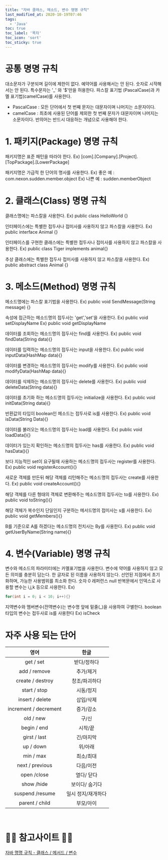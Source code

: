 ```yaml
---
title: "자바 클래스, 메소드, 변수 명명 규칙"
last_modified_at: 2020-10-19T07:46
tags: 
  - 'Java'
toc: true
toc_label: '목차'
toc_icon: 'sort'
toc_sticky: true
---
```

# 공통 명명 규칙

대소문자가 구분되며 길이에 제한이 없다.
예약어를 사용해서는 안 된다.
숫자로 시작해서는 안 된다.
특수문자는 '_' 와 '$'만을 허용한다.
파스칼 표기법 (PascalCase)과 카멜 표기법(camelCase)를 사용한다.
- PascalCase : 모든 단어에서 첫 번째 문자는 대문자이며 나머지는 소문자이다.
- camelCase : 최초에 사용된 단어를 제외한 첫 번째 문자가 대문자이며 나머지는 소문자이다.
반의어는 반드시 대응하는 개념으로 사용해야 한다.


# 1. 패키지(Package) 명명 규칙

패키지명은 표준 패턴을 따라야 한다.
Ex) [com].[Company].[Project].[TopPackage].[LowerPackage]

패키지명은 가급적 한 단어의 명사를 사용한다.
Ex) 좋은 예 : com.nexon.sudden.member.object
Ex) 나쁜 예 : sudden.memberObject


# 2. 클래스(Class) 명명 규칙

클래스명에는 파스칼을 사용한다.
Ex) public class HelloWorld {}

인터페이스에는 특별한 접두사나 접미사를 사용하지 않고 파스칼을 사용한다.
Ex) public interface Animal {}

인터페이스를 구현한 클래스에는 특별한 접두사나 접미사를 사용하지 않고 파스칼을 사용한다.
Ex) public class Tiger implements animal{}

추상 클래스에는 특별한 접두사 접미사를 사용하지 않고 파스칼을 사용한다.
Ex) public abstract class Animal {}

# 3. 메소드(Method) 명명 규칙

메소드명에는 파스칼 표기법을 사용한다.
Ex) public void SendMessage(String message) {}

속성에 접근하는 메소드명의 접두사는 'get','set'을 사용한다.
Ex) public void setDisplayName
Ex) public void getDisplayName

데이터를 조회하는 메소드명의 접두사는 find를 사용한다.
Ex) public void findData(String data){}

데이터를 입력하는 메소드명의 접두사는 input을 사용한다.
Ex) public void inputData(HashMap data){}

데이터를 변경하는 메소드명의 접두사는 modify를 사용한다.
Ex) public void modifyData(HashMap data){}

데이터를 삭제하는 메소드명의 접두사는 delete를 사용한다.
Ex) public void deleteData(String data){}

데이터를 초기화 하는 메소드명의 접두사는 initialize을 사용한다.
Ex) public void initData(String data){}

반환값의 타입이 boolean인 메소드는 접두사로 is를 사용한다.
Ex) public void isData(String Data){}

데이터를 불러오는 메소드명의 접두사는 load를 사용한다.
Ex) public void loadData(){}

데이터가 있는지 확인하는 메소드명의 접두사는 has를 사용한다.
Ex) public void hasData(){}

보다 지능적인 set이 요구될때 사용하는 메소드명의 접두사는 register를 사용한다.
Ex) public void registerAccount(){}

새로운 객체를 만든뒤 해당 객체를 리턴해주는 메소드명의 접두사는 create를 사용한다.
Ex) public void createAccount(){}

해당 객체를 다른 형태의 객체로 변환해주는 메소드명의 접두사는 to를 사용한다.
Ex) public void toString(){}

해당 객체가 복수인지 단일인지 구분하는 메서드명의 접미사는 s를 사용한다.
Ex) public void getMembers(){}

B를 기준으로 A를 하겠다는 메소드명의 전치사는 By를 사용한다.
Ex) public void getUserByName(String name){}



# 4. 변수(Variable) 명명 규칙

변수와 메소드의 파라미터에는 카멜표기법을 사용한다.
변수에 약어를 사용하지 않고 모든 의미를 충분히 담는다.
한 글자로 된 이름을 사용하지 않는다.
선언된 지점에서 초기화하며, 가능한 사용범위를 최소화 한다. 숫자 0 레퍼런스 null
반복문에서 인덱스로 사용할 변수는 i,j,k 등으로 사용한다.
Ex) 
```java
for(int i = 0; i < 10; i++){}
```

지역변수와 멤버변수(전역변수)는 변수명 앞에 밑줄(_)을 사용하여 구별한다.
boolean타입의 변수는 접두사로 is를 사용한다 
Ex) isCheck

# 자주 사용 되는 단어

|영어|한글|
|:--:|:--:|
|get / set|받다/정하다|
|add / remove|추가/제거|
|create / destroy|창조/파괴하다|
|start / stop|시동/정지|
|insert / delete|삽입/삭제|
|increment / decrement|증가/감소|
|old / new|구/신|
|begin / end|시작/끝|
|girst / last|긴/마지막|
|up / down|위/아래|
|min / max|최소/최대|
|next / previous|다음/이전|
|open /close|열다/ 닫다|
|show /hide|보이다/ 숨기다|
|suspend /resume|일시 정지/재개하다|
|parent / child|부모/아이|

<br>

# 🙆‍♂️ 참고사이트 🙇‍♂️

[자바 명명 규칙 - 클래스 / 메서드 / 변수](https://m.blog.naver.com/reona7140/221306141987)
